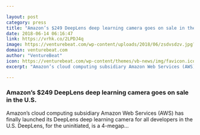 ```yaml
---

layout: post
category: press
title: "Amazon’s $249 DeepLens deep learning camera goes on sale in the U.S."
date: 2018-06-14 06:16:47
link: https://vrhk.co/2LPDJ4q
image: https://venturebeat.com/wp-content/uploads/2018/06/zsdvsdzv.jpg?fit=1000%2C763&strip=all
domain: venturebeat.com
author: "VentureBeat"
icon: https://venturebeat.com/wp-content/themes/vb-news/img/favicon.ico
excerpt: "Amazon’s cloud computing subsidiary Amazon Web Services (AWS) has finally launched its DeepLens deep learning camera for all developers in the U.S. DeepLens, for the uninitiated, is a 4-megap…"

---
```


### Amazon’s $249 DeepLens deep learning camera goes on sale in the U.S.

Amazon’s cloud computing subsidiary Amazon Web Services (AWS) has finally launched its DeepLens deep learning camera for all developers in the U.S. DeepLens, for the uninitiated, is a 4-megap…